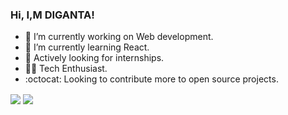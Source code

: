 ### Hi, I,M DIGANTA!

- 🔭 I’m currently working on Web development.
- 🌱 I’m currently learning React.
- :mega: Actively looking for internships.
- :technologist: Tech Enthusiast.
- :octocat: Looking to contribute more to open source projects.




 <img align="center" src="https://github-readme-stats.vercel.app/api?username=diganta413&show_icons=true&theme=radical" />




 <img align="center" src="https://github-readme-stats.vercel.app/api/top-langs/?username=diganta413&layout=compact&theme=radical" />



